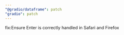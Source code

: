 ```yaml
---
"@gradio/dataframe": patch
"gradio": patch
---
```


fix:Ensure Enter is correctly handled in Safari and Firefox
